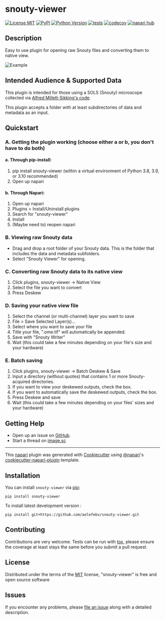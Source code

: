 # snouty-viewer

[![License MIT](https://img.shields.io/pypi/l/snouty-viewer.svg?color=green)](https://github.com/aelefebv/snouty-viewer/raw/main/LICENSE)
[![PyPI](https://img.shields.io/pypi/v/snouty-viewer.svg?color=green)](https://pypi.org/project/snouty-viewer)
[![Python Version](https://img.shields.io/pypi/pyversions/snouty-viewer.svg?color=green)](https://python.org)
[![tests](https://github.com/aelefebv/snouty-viewer/workflows/tests/badge.svg)](https://github.com/aelefebv/snouty-viewer/actions/workflows/test_and_deploy.yml)
[![codecov](https://codecov.io/gh/aelefebv/snouty-viewer/branch/main/graph/badge.svg)](https://codecov.io/gh/aelefebv/snouty-viewer)
[![napari hub](https://img.shields.io/endpoint?url=https://api.napari-hub.org/shields/snouty-viewer)](https://napari-hub.org/plugins/snouty-viewer)

## Description
Easy to use plugin for opening raw Snouty files and converting them to native view.

![Example](https://i.imgur.com/VirE5DM.gif)

## Intended Audience & Supported Data
This plugin is intended for those using a SOLS (Snouty) microscope collected via
[Alfred Millett-Sikking's code](https://github.com/amsikking/SOLS_microscope).

This plugin accepts a folder with at least subdirectories of data and metadata as an input.

## Quickstart

### A. Getting the plugin working (choose either a or b, you don't have to do both)
#### a. Through pip-install:
1. pip install snouty-viewer (within a virtual environment of Python 3.8, 3.9, or 3.10 recommended)
2. Open up napari
#### b. Through Napari:
1. Open up napari
2. Plugins > Install/Uninstall plugins
3. Search for "snouty-viewer"
4. Install
5. (Maybe need to) reopen napari

### B. Viewing raw Snouty data
- Drag and drop a root folder of your Snouty data. This is the folder that includes the data and metadata subfolders.
- Select "Snouty Viewer" for opening.

### C. Converting raw Snouty data to its native view
1. Click plugins, snouty-viewer -> Native View
2. Select the file you want to convert
3. Press Deskew

### D. Saving your native view file
1. Select the channel (or multi-channel) layer you want to save
2. File > Save Selected Layer(s)...
3. Select where you want to save your file
4. Title your file, ".ome.tif" will automatically be appended.
5. Save with "Snouty Writer"
6. Wait (this could take a few minutes depending on your file's size and your hardware)

### E. Batch saving
1. Click plugins, snouty-viewer -> Batch Deskew & Save
2. Input a directory (without quotes) that contains 1 or more Snouty-acquired directories.
3. If you want to view your deskewed outputs, check the box.
4. If you want to automatically save the deskewed outputs, check the box.
5. Press Deskew and save
6. Wait (this could take a few minutes depending on your files' sizes and your hardware)
## Getting Help
- Open up an issue on [GitHub](https://github.com/aelefebv/snouty-viewer/issues).
- Start a thread on [image.sc](https://forum.image.sc/)

----------------------------------

This [napari] plugin was generated with [Cookiecutter] using [@napari]'s [cookiecutter-napari-plugin] template.

<!--
Don't miss the full getting started guide to set up your new package:
https://github.com/napari/cookiecutter-napari-plugin#getting-started

and review the napari docs for plugin developers:
https://napari.org/plugins/index.html
-->

## Installation

You can install `snouty-viewer` via [pip]:

    pip install snouty-viewer



To install latest development version :

    pip install git+https://github.com/aelefebv/snouty-viewer.git


## Contributing

Contributions are very welcome. Tests can be run with [tox], please ensure
the coverage at least stays the same before you submit a pull request.

## License

Distributed under the terms of the [MIT] license,
"snouty-viewer" is free and open source software

## Issues

If you encounter any problems, please [file an issue] along with a detailed description.

[napari]: https://github.com/napari/napari
[Cookiecutter]: https://github.com/audreyr/cookiecutter
[@napari]: https://github.com/napari
[MIT]: http://opensource.org/licenses/MIT
[BSD-3]: http://opensource.org/licenses/BSD-3-Clause
[GNU GPL v3.0]: http://www.gnu.org/licenses/gpl-3.0.txt
[GNU LGPL v3.0]: http://www.gnu.org/licenses/lgpl-3.0.txt
[Apache Software License 2.0]: http://www.apache.org/licenses/LICENSE-2.0
[Mozilla Public License 2.0]: https://www.mozilla.org/media/MPL/2.0/index.txt
[cookiecutter-napari-plugin]: https://github.com/napari/cookiecutter-napari-plugin

[file an issue]: https://github.com/aelefebv/snouty-viewer/issues

[napari]: https://github.com/napari/napari
[tox]: https://tox.readthedocs.io/en/latest/
[pip]: https://pypi.org/project/pip/
[PyPI]: https://pypi.org/
